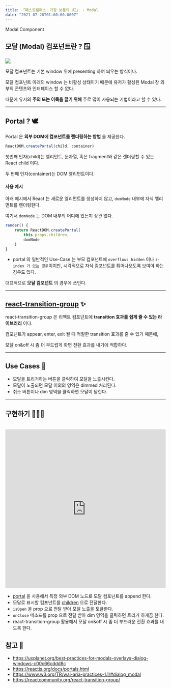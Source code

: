 ```yaml
---
title: 「패스트캠퍼스：가장 보통의 UI」 - Modal
date: "2021-07-20T01:00:00.000Z"
---
```


Modal Component

<!-- more -->

## 모달 (Modal) 컴포넌트란 ? 🪟

![](https://miro.medium.com/max/700/1*EcX_1ReJ7Uzcomal0IvFZA.png)

모달 컴포넌트는 기본 window 위에 presenting 하여 띄우는 방식이다. 

모달 컴포넌트 아래의 window 는 비활성 상태이기 때문에 유저가 활성된 Modal 창 외부의 콘텐츠와 인터페이스 할 수 없다.

때문에 유저의 **주의 또는 이목을 끌기 위해** 주로 많이 사용되는 기법이라고 할 수 있다.

---

## Portal ? 🕊

Portal 은 **외부 DOM에 컴포넌트를 렌더링하는 방법** 을 제공한다.

```jsx
ReactDOM.createPortal(child, container)
```

첫번째 인자(child)는 엘리먼트, 문자열, 혹은 fragment와 같은 렌더링할 수 있는 React child 이다. 

두 번째 인자(container)는 DOM 엘리먼트이다.

#### 사용 예시

아래 예시에서 React 는 새로운 엘리먼트를 생성하지 않고, `domNode` 내부에 자식 엘리먼트를 렌더링한다.

여기서 `domNode` 는 DOM 내부의 어디에 있든지 상관 없다.

```jsx
render() {
    return ReactDOM.createPortal(
        this.props.children,
        domNode
    )
}
```

* portal 의 일반적인 Use-Case 는 부모 컴포넌트에 `overflow: hidden` 이나 `z-index 가 있는 경우`이지만, 시각적으로 자식 컴포넌트를 튀어나오도록 보여야 하는 경우도 있다.

대표적으로 **모달 컴포넌트** 의 경우에 쓰인다.

---

## [react-transition-group](https://reactcommunity.org/react-transition-group/) ✨

react-transition-group 은 리액트 컴포넌트에 **transition 효과를 쉽게 줄 수 있는 라이브러리** 이다.

컴포넌트가 appear, enter, exit 될 때 적절한 transition 효과를 줄 수 있기 때문에,

모달 on&off 시 좀 더 부드럽게 화면 전환 효과를 내기에 적합하다.

---


## Use Cases 🚸

- 모달을 트리거하는 버튼을 클릭하여 모달을 노출시킨다.
- 모달이 노출되면 모달 이외의 영역은 dimmed 처리된다.
- 취소 버튼이나 dim 영역을 클릭하면 모달이 닫힌다.

---

## 구현하기 👨🏻‍💻

<br />

<iframe src="https://codesandbox.io/embed/green-night-ewsts?fontsize=14&hidenavigation=1&theme=dark" style="width:100%; height:500px; border:0; border-radius: 4px; overflow:hidden;" title="modal" allow="accelerometer; ambient-light-sensor; camera; encrypted-media; geolocation; gyroscope; hid; microphone; midi; payment; usb; vr; xr-spatial-tracking" sandbox="allow-forms allow-modals allow-popups allow-presentation allow-same-origin allow-scripts"></iframe>

- [portal](https://ko.reactjs.org/docs/portals.html) 을 사용해서 특정 외부 DOM 노드로 모달 컴포넌트를 append 한다.
- 모달로 표시할 컴포넌트를 [children](https://ko.reactjs.org/docs/glossary.html#propschildren) 으로 전달한다.
- `isOpen` 을 prop 으로 전달 받아 모달 노출을 토글한다.
- `onClose` 메소드를 prop 으로 전달 받아 dim 영역을 클릭하면 트리거 하게끔 한다.
- react-transition-group 활용해서 모달 on&off 시 좀 더 부드러운 전환 효과를 내도록 한다.

## 참고 📃

- https://uxplanet.org/best-practices-for-modals-overlays-dialog-windows-c00c66cddd8c
- https://reactjs.org/docs/portals.html
- https://www.w3.org/TR/wai-aria-practices-1.1/#dialog_modal
- https://reactcommunity.org/react-transition-group/
